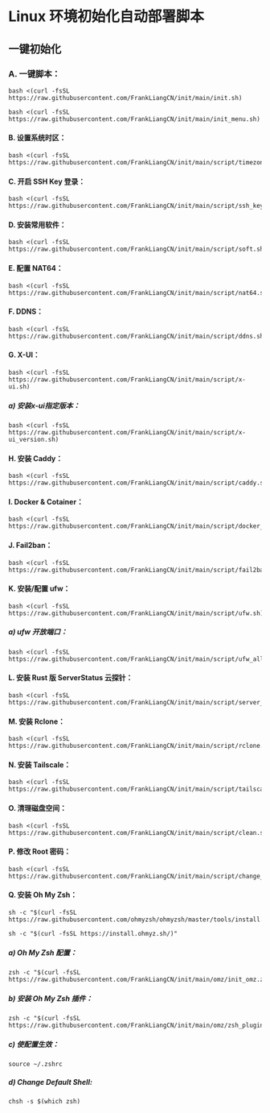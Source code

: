 #  Linux 环境初始化自动部署脚本

## 一键初始化

### A. 一键脚本：
```
bash <(curl -fsSL https://raw.githubusercontent.com/FrankLiangCN/init/main/init.sh)
```
```
bash <(curl -fsSL https://raw.githubusercontent.com/FrankLiangCN/init/main/init_menu.sh)
```


#### B. 设置系统时区：
```
bash <(curl -fsSL https://raw.githubusercontent.com/FrankLiangCN/init/main/script/timezone.sh)
```

#### C. 开启 SSH Key 登录：
```
bash <(curl -fsSL https://raw.githubusercontent.com/FrankLiangCN/init/main/script/ssh_key.sh)
```

#### D. 安装常用软件：
```
bash <(curl -fsSL https://raw.githubusercontent.com/FrankLiangCN/init/main/script/soft.sh)
```

#### E. 配置 NAT64：
```
bash <(curl -fsSL https://raw.githubusercontent.com/FrankLiangCN/init/main/script/nat64.sh)
```

#### F. DDNS：
```
bash <(curl -fsSL https://raw.githubusercontent.com/FrankLiangCN/init/main/script/ddns.sh)
```

#### G. X-UI：
```
bash <(curl -fsSL https://raw.githubusercontent.com/FrankLiangCN/init/main/script/x-ui.sh)
```
##### a) 安装x-ui指定版本：
```
bash <(curl -fsSL https://raw.githubusercontent.com/FrankLiangCN/init/main/script/x-ui_version.sh)
```
#### H. 安装 Caddy：
```
bash <(curl -fsSL https://raw.githubusercontent.com/FrankLiangCN/init/main/script/caddy.sh)
```

#### I. Docker & Cotainer：
```
bash <(curl -fsSL https://raw.githubusercontent.com/FrankLiangCN/init/main/script/docker_container.sh)
```

#### J. Fail2ban：
```
bash <(curl -fsSL https://raw.githubusercontent.com/FrankLiangCN/init/main/script/fail2ban.sh)
```

#### K. 安装/配置 ufw：
```
bash <(curl -fsSL https://raw.githubusercontent.com/FrankLiangCN/init/main/script/ufw.sh)
```
##### a) ufw 开放端口：
```
bash <(curl -fsSL https://raw.githubusercontent.com/FrankLiangCN/init/main/script/ufw_allow_port.sh)
```

#### L. 安装 Rust 版 ServerStatus 云探针：
```
bash <(curl -fsSL https://raw.githubusercontent.com/FrankLiangCN/init/main/script/server_status.sh)
```

#### M. 安装 Rclone：
```
bash <(curl -fsSL https://raw.githubusercontent.com/FrankLiangCN/init/main/script/rclone.sh)
```

#### N. 安装 Tailscale：
```
bash <(curl -fsSL https://raw.githubusercontent.com/FrankLiangCN/init/main/script/tailscale.sh)
```

#### O. 清理磁盘空间：
```
bash <(curl -fsSL https://raw.githubusercontent.com/FrankLiangCN/init/main/script/clean.sh)
```

#### P. 修改 Root 密码：
```
bash <(curl -fsSL https://raw.githubusercontent.com/FrankLiangCN/init/main/script/change_passwd.sh)
```

#### Q. 安装 Oh My Zsh：
```
sh -c "$(curl -fsSL https://raw.githubusercontent.com/ohmyzsh/ohmyzsh/master/tools/install.sh)"
```
```
sh -c "$(curl -fsSL https://install.ohmyz.sh/)"
```
##### a) Oh My Zsh 配置：
```
zsh -c "$(curl -fsSL https://raw.githubusercontent.com/FrankLiangCN/init/main/omz/init_omz.zsh)"
```
##### b) 安装 Oh My Zsh 插件：
```
zsh -c "$(curl -fsSL https://raw.githubusercontent.com/FrankLiangCN/init/main/omz/zsh_plugins.zsh)"
```
##### c) 使配置生效：
```
source ~/.zshrc
```
##### d) Change Default Shell:
```
chsh -s $(which zsh)
```

